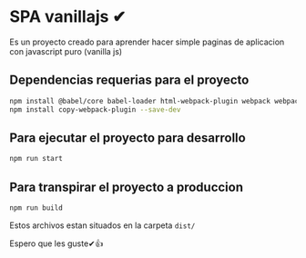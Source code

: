 # SPA vanillajs ✔
Es un proyecto creado para aprender hacer simple paginas de aplicacion con javascript puro (vanilla js)


## Dependencias requerias para el proyecto

```bash
npm install @babel/core babel-loader html-webpack-plugin webpack webpack-cli webpack-dev-server --save-dev
npm install copy-webpack-plugin --save-dev
```

## Para ejecutar el proyecto para desarrollo

```bash
npm run start
```

## Para transpirar el proyecto a produccion
```bash
npm run build
```
Estos archivos estan situados en la carpeta `dist/`

Espero que les guste✔👍
